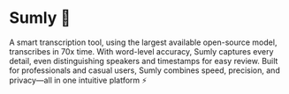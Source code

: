 # Sumly 📝

A smart transcription tool, using the largest available open-source model, transcribes in 70x time. With word-level accuracy, Sumly captures every detail, even distinguishing speakers and timestamps for easy review. Built for professionals and casual users, Sumly combines speed, precision, and privacy—all in one intuitive platform ⚡

